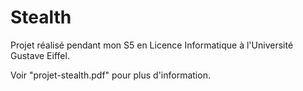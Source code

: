 # Stealth

Projet réalisé pendant mon S5 en Licence Informatique à l'Université Gustave Eiffel.

Voir "projet-stealth.pdf" pour plus d'information.
